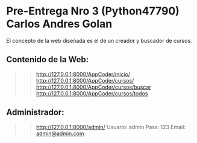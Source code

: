 # Pre-Entrega Nro 3 (Python47790) Carlos Andres Golan

El concepto de la web diseñada es el de un creador y buscador de cursos.

## Contenido de la Web:

>> http://127.0.0.1:8000/AppCoder/inicio/
>> http://127.0.0.1:8000/AppCoder/cursos/
>> http://127.0.0.1:8000/AppCoder/cursos/buscar
>> http://127.0.0.1:8000/AppCoder/cursos/todos


## Administrador:

>> http://127.0.0.1:8000/admin/
Usuario: admin
Pass: 123
Email: admin@admin.com